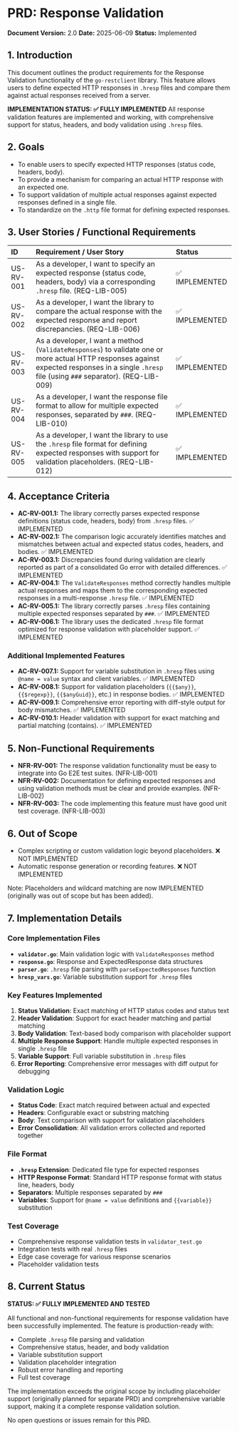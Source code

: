 # PRD: Response Validation

**Document Version:** 2.0
**Date:** 2025-06-09
**Status:** Implemented

## 1. Introduction

This document outlines the product requirements for the Response Validation functionality of the `go-restclient` library. This feature allows users to define expected HTTP responses in `.hresp` files and compare them against actual responses received from a server.

**IMPLEMENTATION STATUS: ✅ FULLY IMPLEMENTED**
All response validation features are implemented and working, with comprehensive support for status, headers, and body validation using `.hresp` files.

## 2. Goals

- To enable users to specify expected HTTP responses (status code, headers, body).
- To provide a mechanism for comparing an actual HTTP response with an expected one.
- To support validation of multiple actual responses against expected responses defined in a single file.
- To standardize on the `.http` file format for defining expected responses.

## 3. User Stories / Functional Requirements

| ID         | Requirement / User Story                                                                                                                               | Status |
| :--------- | :----------------------------------------------------------------------------------------------------------------------------------------------------- | :------ |
| US-RV-001  | As a developer, I want to specify an expected response (status code, headers, body) via a corresponding `.hresp` file. (REQ-LIB-005)                     | ✅ IMPLEMENTED |
| US-RV-002  | As a developer, I want the library to compare the actual response with the expected response and report discrepancies. (REQ-LIB-006)                  | ✅ IMPLEMENTED |
| US-RV-003  | As a developer, I want a method (`ValidateResponses`) to validate one or more actual HTTP responses against expected responses in a single `.hresp` file (using `###` separator). (REQ-LIB-009) | ✅ IMPLEMENTED |
| US-RV-004  | As a developer, I want the response file format to allow for multiple expected responses, separated by `###`. (REQ-LIB-010)                               | ✅ IMPLEMENTED |
| US-RV-005  | As a developer, I want the library to use the `.hresp` file format for defining expected responses with support for validation placeholders. (REQ-LIB-012) | ✅ IMPLEMENTED |

## 4. Acceptance Criteria

- **AC-RV-001.1:** The library correctly parses expected response definitions (status code, headers, body) from `.hresp` files. ✅ IMPLEMENTED
- **AC-RV-002.1:** The comparison logic accurately identifies matches and mismatches between actual and expected status codes, headers, and bodies. ✅ IMPLEMENTED
- **AC-RV-003.1:** Discrepancies found during validation are clearly reported as part of a consolidated Go error with detailed differences. ✅ IMPLEMENTED
- **AC-RV-004.1:** The `ValidateResponses` method correctly handles multiple actual responses and maps them to the corresponding expected responses in a multi-response `.hresp` file. ✅ IMPLEMENTED
- **AC-RV-005.1:** The library correctly parses `.hresp` files containing multiple expected responses separated by `###`. ✅ IMPLEMENTED
- **AC-RV-006.1:** The library uses the dedicated `.hresp` file format optimized for response validation with placeholder support. ✅ IMPLEMENTED

### Additional Implemented Features
- **AC-RV-007.1:** Support for variable substitution in `.hresp` files using `@name = value` syntax and client variables. ✅ IMPLEMENTED
- **AC-RV-008.1:** Support for validation placeholders (`{{$any}}`, `{{$regexp}}`, `{{$anyGuid}}`, etc.) in response bodies. ✅ IMPLEMENTED
- **AC-RV-009.1:** Comprehensive error reporting with diff-style output for body mismatches. ✅ IMPLEMENTED
- **AC-RV-010.1:** Header validation with support for exact matching and partial matching (contains). ✅ IMPLEMENTED

## 5. Non-Functional Requirements

- **NFR-RV-001:** The response validation functionality must be easy to integrate into Go E2E test suites. (NFR-LIB-001)
- **NFR-RV-002:** Documentation for defining expected responses and using validation methods must be clear and provide examples. (NFR-LIB-002)
- **NFR-RV-003:** The code implementing this feature must have good unit test coverage. (NFR-LIB-003)

## 6. Out of Scope

- Complex scripting or custom validation logic beyond placeholders. ❌ NOT IMPLEMENTED
- Automatic response generation or recording features. ❌ NOT IMPLEMENTED

Note: Placeholders and wildcard matching are now IMPLEMENTED (originally was out of scope but has been added).

## 7. Implementation Details

### Core Implementation Files
- **`validator.go`**: Main validation logic with `ValidateResponses` method
- **`response.go`**: Response and ExpectedResponse data structures
- **`parser.go`**: `.hresp` file parsing with `parseExpectedResponses` function
- **`hresp_vars.go`**: Variable substitution support for `.hresp` files

### Key Features Implemented
1. **Status Validation**: Exact matching of HTTP status codes and status text
2. **Header Validation**: Support for exact header matching and partial matching
3. **Body Validation**: Text-based body comparison with placeholder support
4. **Multiple Response Support**: Handle multiple expected responses in single `.hresp` file
5. **Variable Support**: Full variable substitution in `.hresp` files
6. **Error Reporting**: Comprehensive error messages with diff output for debugging

### Validation Logic
- **Status Code**: Exact match required between actual and expected
- **Headers**: Configurable exact or substring matching
- **Body**: Text comparison with support for validation placeholders
- **Error Consolidation**: All validation errors collected and reported together

### File Format
- **`.hresp` Extension**: Dedicated file type for expected responses
- **HTTP Response Format**: Standard HTTP response format with status line, headers, body
- **Separators**: Multiple responses separated by `###`
- **Variables**: Support for `@name = value` definitions and `{{variable}}` substitution

### Test Coverage
- Comprehensive response validation tests in `validator_test.go`
- Integration tests with real `.hresp` files
- Edge case coverage for various response scenarios
- Placeholder validation tests

## 8. Current Status

**STATUS: ✅ FULLY IMPLEMENTED AND TESTED**

All functional and non-functional requirements for response validation have been successfully implemented. The feature is production-ready with:

- Complete `.hresp` file parsing and validation
- Comprehensive status, header, and body validation
- Variable substitution support
- Validation placeholder integration
- Robust error handling and reporting
- Full test coverage

The implementation exceeds the original scope by including placeholder support (originally planned for separate PRD) and comprehensive variable support, making it a complete response validation solution.

No open questions or issues remain for this PRD. 
